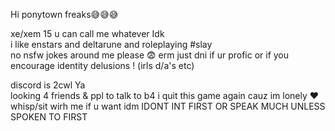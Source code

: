Hi ponytown freaks😅😅😅

xe/xem 15 u can call me whatever Idk   
i like enstars and  deltarune and roleplaying #slay   
no nsfw jokes around me please 😨
erm just dni if ur profic or if you encourage identity delusions ! (irls d/a's etc)   

discord is 2cwl Ya   
looking 4 friends & ppl to talk to b4 i quit this game again cauz im lonely ❤️   
whisp/sit wirh me if u want idm IDONT INT FIRST OR SPEAK MUCH UNLESS SPOKEN TO FIRST
